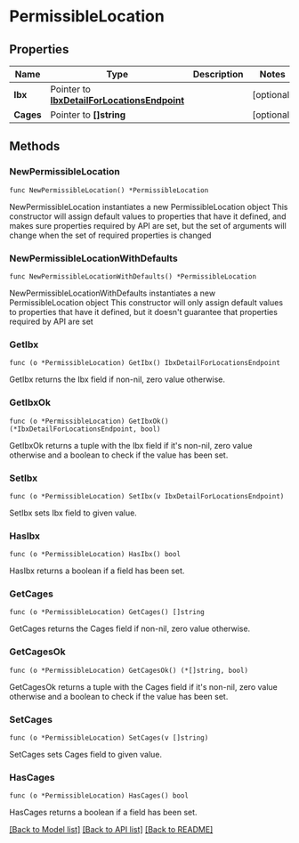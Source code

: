# PermissibleLocation

## Properties

Name | Type | Description | Notes
------------ | ------------- | ------------- | -------------
**Ibx** | Pointer to [**IbxDetailForLocationsEndpoint**](IbxDetailForLocationsEndpoint.md) |  | [optional] 
**Cages** | Pointer to **[]string** |  | [optional] 

## Methods

### NewPermissibleLocation

`func NewPermissibleLocation() *PermissibleLocation`

NewPermissibleLocation instantiates a new PermissibleLocation object
This constructor will assign default values to properties that have it defined,
and makes sure properties required by API are set, but the set of arguments
will change when the set of required properties is changed

### NewPermissibleLocationWithDefaults

`func NewPermissibleLocationWithDefaults() *PermissibleLocation`

NewPermissibleLocationWithDefaults instantiates a new PermissibleLocation object
This constructor will only assign default values to properties that have it defined,
but it doesn't guarantee that properties required by API are set

### GetIbx

`func (o *PermissibleLocation) GetIbx() IbxDetailForLocationsEndpoint`

GetIbx returns the Ibx field if non-nil, zero value otherwise.

### GetIbxOk

`func (o *PermissibleLocation) GetIbxOk() (*IbxDetailForLocationsEndpoint, bool)`

GetIbxOk returns a tuple with the Ibx field if it's non-nil, zero value otherwise
and a boolean to check if the value has been set.

### SetIbx

`func (o *PermissibleLocation) SetIbx(v IbxDetailForLocationsEndpoint)`

SetIbx sets Ibx field to given value.

### HasIbx

`func (o *PermissibleLocation) HasIbx() bool`

HasIbx returns a boolean if a field has been set.

### GetCages

`func (o *PermissibleLocation) GetCages() []string`

GetCages returns the Cages field if non-nil, zero value otherwise.

### GetCagesOk

`func (o *PermissibleLocation) GetCagesOk() (*[]string, bool)`

GetCagesOk returns a tuple with the Cages field if it's non-nil, zero value otherwise
and a boolean to check if the value has been set.

### SetCages

`func (o *PermissibleLocation) SetCages(v []string)`

SetCages sets Cages field to given value.

### HasCages

`func (o *PermissibleLocation) HasCages() bool`

HasCages returns a boolean if a field has been set.


[[Back to Model list]](../README.md#documentation-for-models) [[Back to API list]](../README.md#documentation-for-api-endpoints) [[Back to README]](../README.md)


